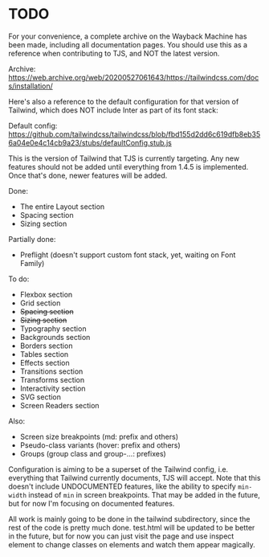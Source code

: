 # TODO

For your convenience, a complete archive on the Wayback Machine has been made,
including all documentation pages. You should use this as a reference when
contributing to TJS, and NOT the latest version.

Archive: <https://web.archive.org/web/20200527061643/https://tailwindcss.com/docs/installation/>

Here's also a reference to the default configuration for that version of
Tailwind, which does NOT include Inter as part of its font stack:

Default config: <https://github.com/tailwindcss/tailwindcss/blob/fbd155d2dd6c619dfb8eb356a04e0e4c14cb9a23/stubs/defaultConfig.stub.js>

This is the version of Tailwind that TJS is currently targeting. Any new
features should not be added until everything from 1.4.5 is implemented. Once
that's done, newer features will be added.

Done:
- The entire Layout section
- Spacing section
- Sizing section

Partially done:
- Preflight (doesn't support custom font stack, yet, waiting on Font Family)

To do:
- Flexbox section
- Grid section
- ~~Spacing section~~
- ~~Sizing section~~
- Typography section
- Backgrounds section
- Borders section
- Tables section
- Effects section
- Transitions section
- Transforms section
- Interactivity section
- SVG section
- Screen Readers section

Also:
- Screen size breakpoints (md: prefix and others)
- Pseudo-class variants (hover: prefix and others)
- Groups (group class and group-...: prefixes)

Configuration is aiming to be a superset of the Tailwind config, i.e. everything
that Tailwind currently documents, TJS will accept. Note that this doesn't
include UNDOCUMENTED features, like the ability to specify `min-width` instead
of `min` in screen breakpoints. That may be added in the future, but for now I'm
focusing on documented features.

All work is mainly going to be done in the tailwind subdirectory, since the rest
of the code is pretty much done. test.html will be updated to be better in the
future, but for now you can just visit the page and use inspect element to
change classes on elements and watch them appear magically.